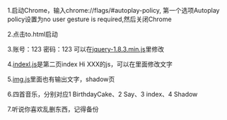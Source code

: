 1.启动Chrome，输入chrome://flags/#autoplay-policy,
第一个选项Autoplay policy设置为no user gesture is required,然后关闭Chrome

2.点击to.html启动

3.账号：123  密码：123  可以在[jquery-1.8.3.min.js](https://github.com/celebrate-birthday/birthday-19/blob/b849047beee87601695649db1109f44ed9658045/Secret/js/jquery-1.8.4.min.js#L4)里修改

4.[indexl.js](https://github.com/celebrate-birthday/birthday-19/blob/1e50402fdb9c2e99c7dba9efe5351a47d7eefbb9/Secret/js/indexl.js#L13)是第二页index Hi XXX的js，可以在里面修改文字

5.[img.js](https://github.com/celebrate-birthday/birthday-19/blob/19f501f6b7f9d5b555e4868c9e08d0520d1f247f/Secret/js/img.js#L16)里面也有输出文字，shadow页

6.四首音乐，分别对应1 BirthdayCake、2 Say、3 index、4 Shadow

7.听说你喜欢乱删东西，记得备份
